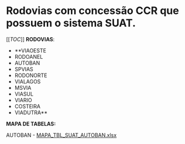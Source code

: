 # Rodovias com concessão CCR que possuem o sistema SUAT.
[[_TOC_]]
**RODOVIAS**:
- **VIAOESTE 
- RODOANEL 
- AUTOBAN  
- SPVIAS   
- RODONORTE
- VIALAGOS 
- MSVIA    
- VIASUL   
- VIARIO   
- COSTEIRA
- VIADUTRA**

**MAPA DE TABELAS:**

AUTOBAN - [MAPA_TBL_SUAT_AUTOBAN.xlsx](/.attachments/MAPA_TBL_SUAT_AUTOBAN-f850c0ec-8d0a-4dd8-a4a4-15f7dabfe058.xlsx)

